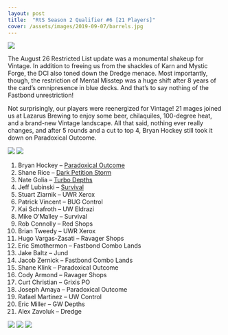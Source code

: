 ```yaml
---
layout: post
title:  "RtS Season 2 Qualifier #6 [21 Players]"
cover: /assets/images/2019-09-07/barrels.jpg
---
```


![]({{site.cdn_url}}/assets/images/2019-09-07/barrels.jpg)

The August 26 Restricted List update was a monumental shakeup for Vintage. In
addition to freeing us from the shackles of Karn and Mystic Forge, the DCI also
toned down the Dredge menace. Most importantly, though, the restriction of
Mental Misstep was a huge shift after 8 years of the card’s omnipresence in
blue decks. And that’s to say nothing of the Fastbond unrestriction!

Not surprisingly, our players were reenergized for Vintage! 21 mages joined us
at Lazarus Brewing to enjoy some beer, chilaquiles, 100-degree heat, and a
brand-new Vintage landscape. All that said, nothing ever really changes, and
after 5 rounds and a cut to top 4, Bryan Hockey still took it down on
Paradoxical Outcome.


![]({{site.cdn_url}}/assets/images/2019-09-07/top_4.jpg)
![]({{site.cdn_url}}/assets/images/2019-09-07/hockey_salsa.jpg)

1.	Bryan Hockey – [Paradoxical Outcome]({{site.cdn_url}}/assets/images/2019-09-07/hockeypo.jpg)
2.	Shane Rice – [Dark Petition Storm]({{site.cdn_url}}/assets/images/2019-09-07/shanedps.jpg)
4.	Nate Golia – [Turbo Depths]({{site.cdn_url}}/assets/images/2019-09-07/natedepths.jpg)
6.	Jeff Lubinski – [Survival]({{site.cdn_url}}/assets/images/2019-09-07/jeffsurvival.jpg)
8.	Stuart Ziarnik – UWR Xerox
9.	Patrick Vincent – BUG Control
10.	Kai Schafroth – UW Eldrazi
11.	Mike O’Malley – Survival
12.	Rob Connolly – Red Shops
13.	Brian Tweedy – UWR Xerox
14.	Hugo Vargas-Zasati – Ravager Shops
15.	Eric Smothermon – Fastbond Combo Lands
16.	Jake Baltz – Jund
17.	Jacob Zernick – Fastbond Combo Lands
18.	Shane Klink – Paradoxical Outcome
19.	Cody Armond – Ravager Shops
20.	Curt Christian – Grixis PO
21.	Joseph Amaya – Paradoxical Outcome
22.	Rafael Martinez – UW Control
23.	Eric Miller – GW Depths
24.	Alex Zavoluk – Dredge

![]({{site.cdn_url}}/assets/images/2019-09-07/games_1.jpg)
![]({{site.cdn_url}}/assets/images/2019-09-07/games_2.jpg)
![]({{site.cdn_url}}/assets/images/2019-09-07/games_3.jpg)


